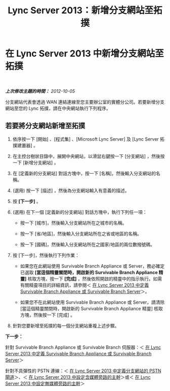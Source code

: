 ﻿---
title: Lync Server 2013：新增分支網站至拓撲
TOCTitle: 新增分支網站至拓撲
ms:assetid: b9c35fb0-0081-4aeb-8f95-ac2fcc6c3335
ms:mtpsurl: https://technet.microsoft.com/zh-tw/library/Gg412905(v=OCS.15)
ms:contentKeyID: 49292113
ms.date: 08/10/2015
mtps_version: v=OCS.15
ms.translationtype: HT
---

# 在 Lync Server 2013 中新增分支網站至拓撲

 

_**上次修改主題的時間：** 2012-10-05_

分支網站代表會透過 WAN 連結連線至您主要辦公室的實體分公司。若要新增分支網站至您的 Lync 拓撲，請在中央網站執行下列程序。

## 若要將分支網站新增至拓撲

1.  依序按一下 \[開始\] 、\[程式集\] 、\[Microsoft Lync Server\] 及 \[Lync Server 拓撲建置器\] 。

2.  在主控台樹狀目錄中，展開中央網站，以滑鼠右鍵按一下 \[分支網站\] ，然後按一下 \[新增分支網站\] 。

3.  在 \[定義新的分支網站\] 對話方塊中，按一下 \[名稱\]，然後輸入分支網站的名稱。

4.  (選用) 按一下 \[描述\] ，然後為分支網站輸入有意義的描述。

5.  按 **\[下一步\]** 。

6.  (選用) 在下一個 \[定義新的分支網站\] 對話方塊中，執行下列任一項：
    
      - 按一下 \[城市\]，然後輸入分支網站所在之城市的名稱。
    
      - 按一下 \[省/地區\]，然後輸入分支網站所在之省或地區的名稱。
    
      - 按一下 \[國碼\]，然後輸入分支網站所在之國家/地區的兩位數撥號碼。

7.  按 \[下一步\]，然後執行下列作業：
    
      - 如果您在此網站使用 Survivable Branch Appliance 或 Server，務必確定已選取 **\[當這個精靈關閉時，開啟新的 Survivable Branch Appliance 精靈\]** 核取方塊，按一下 **\[完成\]** ，然後依照開啟的精靈中的指示執行。如需有關精靈項目的詳細資訊，請參閱＜ [在 Lync Server 2013 中定義 Survivable Branch Appliance 或 Survivable Branch Server](lync-server-2013-define-a-survivable-branch-appliance-or-server.md)＞。
    
      - 如果您不在此網站使用 Survivable Branch Appliance 或 Server，請清除 \[當這個精靈關閉時，開啟新的 Survivable Branch Appliance 精靈\] 核取方塊，然後按一下 \[完成\] 。

8.  針對您要新增至拓撲的每一個分支網站重複上述步驟。

**下一步：**

針對 Survivable Branch Appliance 或 Survivable Branch 伺服器：＜ [在 Lync Server 2013 中定義 Survivable Branch Appliance 或 Survivable Branch Server](lync-server-2013-define-a-survivable-branch-appliance-or-server.md)＞

針對不具彈性的 PSTN 連線：＜ [在 Lync Server 2013 中定義分支網站的 PSTN 閘道](lync-server-2013-define-a-pstn-gateway-for-a-branch-site.md)＞、＜ [在 Lync Server 2013 中設定含媒體旁路的主幹](lync-server-2013-configure-a-trunk-with-media-bypass.md)＞或＜ [在 Lync Server 2013 中設定無媒體旁路的主幹](lync-server-2013-configure-a-trunk-without-media-bypass.md)＞

